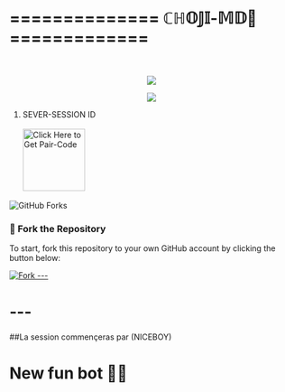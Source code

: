 # ============== ℂℍ𝕆𝕁𝕀-𝕄𝔻👑 ============= 
 <br/>
</div>
<p align="center">
  <img src="https://i.imgur.com/LyHic3i.gif" />
</p>

<p align="center">
  <img src="https://files.catbox.moe/9xox1g.jpg" />
</p>

1. SEVER-SESSION ID
   <br/>
   <br/>
<a href="https://nice-boy-pair.onrender.com"><img src="https://img.shields.io/badge/SESSION_ID-blue" alt="Click Here to Get Pair-Code" width="110"></a>

<img src="https://img.shields.io/github/forks/Azahacko/---?style=flat&color=1E88E5&logo=github&logoColor=white&label=Forks" alt="GitHub Forks" />


### 🚀 Fork the Repository

To start, fork this repository to your own GitHub account by clicking the button below:


<a href="https://github.com/Azahacko/---/fork"><img src="https://img.shields.io/github/forks/Azahacko/---?style=for-the-badge&logo=github&color=4c1&label=Fork%20---" alt="Fork ---" /></a>


# ---
##La session commençeras par (NICEBOY)
# New fun bot 💎😏
